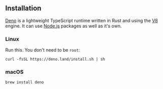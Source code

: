 ## Installation

[Deno](https://deno.land/) is a lightweight TypeScript runtime written in Rust and using the [V8](https://v8.dev/) engine.  It can use [Node.js](https://nodejs.org/en) packages as well as it's own.

### Linux

Run this.  You don't need to be `root`:

```fish
curl -fsSL https://deno.land/install.sh | sh
```

### macOS

```sh
brew install deno
```
